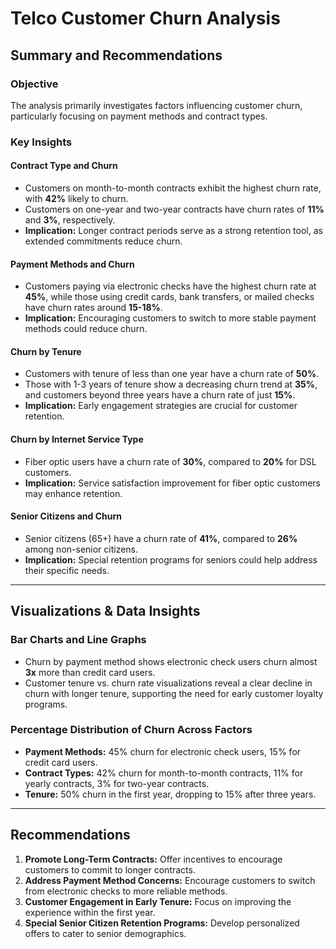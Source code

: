 # Telco Customer Churn Analysis

## Summary and Recommendations

### Objective
The analysis primarily investigates factors influencing customer churn, particularly focusing on payment methods and contract types.

### Key Insights

#### Contract Type and Churn
- Customers on month-to-month contracts exhibit the highest churn rate, with **42%** likely to churn.
- Customers on one-year and two-year contracts have churn rates of **11%** and **3%**, respectively.
- **Implication:** Longer contract periods serve as a strong retention tool, as extended commitments reduce churn.

#### Payment Methods and Churn
- Customers paying via electronic checks have the highest churn rate at **45%**, while those using credit cards, bank transfers, or mailed checks have churn rates around **15-18%**.
- **Implication:** Encouraging customers to switch to more stable payment methods could reduce churn.

#### Churn by Tenure
- Customers with tenure of less than one year have a churn rate of **50%**.
- Those with 1-3 years of tenure show a decreasing churn trend at **35%**, and customers beyond three years have a churn rate of just **15%**.
- **Implication:** Early engagement strategies are crucial for customer retention.

#### Churn by Internet Service Type
- Fiber optic users have a churn rate of **30%**, compared to **20%** for DSL customers.
- **Implication:** Service satisfaction improvement for fiber optic customers may enhance retention.

#### Senior Citizens and Churn
- Senior citizens (65+) have a churn rate of **41%**, compared to **26%** among non-senior citizens.
- **Implication:** Special retention programs for seniors could help address their specific needs.

---

## Visualizations & Data Insights

### Bar Charts and Line Graphs
- Churn by payment method shows electronic check users churn almost **3x** more than credit card users.
- Customer tenure vs. churn rate visualizations reveal a clear decline in churn with longer tenure, supporting the need for early customer loyalty programs.

### Percentage Distribution of Churn Across Factors
- **Payment Methods:** 45% churn for electronic check users, 15% for credit card users.
- **Contract Types:** 42% churn for month-to-month contracts, 11% for yearly contracts, 3% for two-year contracts.
- **Tenure:** 50% churn in the first year, dropping to 15% after three years.

---

## Recommendations

1. **Promote Long-Term Contracts:** Offer incentives to encourage customers to commit to longer contracts.
2. **Address Payment Method Concerns:** Encourage customers to switch from electronic checks to more reliable methods.
3. **Customer Engagement in Early Tenure:** Focus on improving the experience within the first year.
4. **Special Senior Citizen Retention Programs:** Develop personalized offers to cater to senior demographics.


